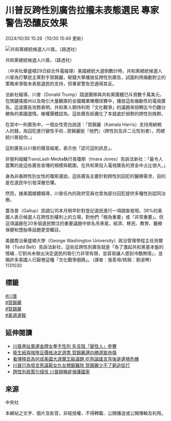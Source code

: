 # 川普反跨性別廣告拉攏未表態選民 專家警告恐釀反效果

2024/10/30 15:26（10/30 15:49 更新）

![共和黨總統候選人川普。（路透社）](https://imgcdn.cna.com.tw/www/WebPhotos/800/20241015/900x600_wmkn_509336944171_0.jpg)

共和黨總統候選人川普。（路透社）

（中央社華盛頓29日綜合外電報導）美國總統大選倒數計時，共和黨總統候選人川普為打擊民主黨對手賀錦麗，砸錢大舉播放反跨性別廣告，試圖利用煽動對立的策略來爭取未表態選民的支持，但專家警告恐適得其反。

法新社報導，川普（Donald Trump）競選團隊與共和黨團體已斥資數千萬美元，在關鍵搖擺州以及吸引大量觀眾的全國職業橄欖球賽中，播放這些煽動性的電視廣告。這波廣告攻勢表明，共和黨人期待利用「文化戰爭」的議題來扭轉迄今仍難分勝負的美國選情。維權團體認為，這些廣告妖魔化了本就處於弱勢的跨性別族群。

在其中一則廣告中，一個女性旁白說道：「賀錦麗（Kamala Harris）支持用納稅人的錢，為囚犯進行變性手術…賀錦麗挺『他們』（跨性別及非二元性別者），而總統川普挺你。」

這則廣告以川普的聲音結尾，表示他「認可這則訊息」。

非營利組織TransLash Media執行長瓊斯（Imara Jones）告訴法新社：「最令人震驚的是這些廣告宣傳的規模與範圍，在共和黨投入電視廣告的資金中占比很大。」

身為非裔跨性別女性的瓊斯還說，這些廣告主要針對跨性別囚犯的醫療需求，目的是在選民中引發深層恐懼。

然而，據美國媒體報導，川普任內的政府官員也曾為部分囚犯提供多種性別認同治療。

蓋洛普（Gallup）民調公司本月稍早針對登記選民進行一項調查發現，38%的美國人表示候選人在跨性別權利上的立場，對他們「極為重要」或「非常重要」。但這項議題在20多個選民關注的重要議題中排名吊車尾，經濟、移民、教育、醫療保健和墮胎等話題更受矚目。

美國喬治華盛頓大學（George Washington University）政治管理學程主任貝爾特（Todd Belt）告訴法新社，這些反跨性別廣告就是「為了激起共和黨基本盤的情緒…它對尚未做出決定選民的吸引力非常有限，並容易讓人感到冷酷無情」，並稱許多美國人已厭倦這種「文化戰爭戲碼」。（譯者：張茗喧/核稿：劉淑琴）1131030

## 標籤
[#川普](/tag/1770/)  
[#賀錦麗](/tag/15981/)  
[#賀錦麗](/tag/32007/)  
[#美選速報](/tag/46125/)

## 延伸閱讀
- [川普再扯奧運金牌女拳手性別 矢言阻「變性人」參賽](https://www.cna.com.tw/news/aopl/202408180120.aspx)
- [衛生紙與咖啡豆價格決定選票 賀錦麗邁向勝選致命傷](https://www.cna.com.tw/news/aopl/202410300016.aspx)
- [看懂移民為何成美國大選魔王級議題 吃狗論謠言背後是邊境危機](https://www.cna.com.tw/news/aopl/202410290017.aspx)
- [川普行為發言惹議厭女仇女標籤難除 賀錦麗少不了窮追猛打](https://www.cna.com.tw/news/aopl/202407230223.aspx)
- [跨性別政策引撻伐 川普辯稱是保護國家](https://www.cna.com.tw/news/aopl/201810230112.aspx)

## 來源
中央社

本網站之文字、圖片及影音，非經授權，不得轉載、公開播送或公開傳輸及利用。